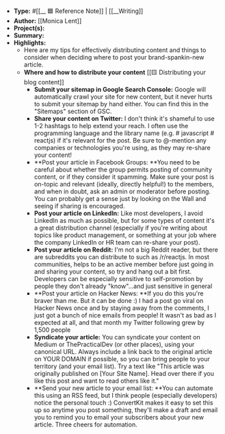 - **Type:** #[[__ 🟦  Reference Note]] | [[__Writing]]
- **Author:** [[Monica Lent]]
- **Project(s):** 
- **Summary:** 
- **Highlights:**
    - Here are my tips for effectively distributing content and things to consider when deciding where to post your brand-spankin-new article.
    - **Where and how to distribute your content** [[🟨 Distributing your blog content]]
        - **Submit your sitemap in Google Search Console:** Google will automatically crawl your site for new content, but it never hurts to submit your sitemap by hand either. You can find this in the "Sitemaps" section of GSC.
        - **Share your content on Twitter:** I don't think it's shameful to use 1-2 hashtags to help extend your reach. I often use the programming language and the library name (e.g. # javascript # reactjs) if it's relevant for the post. Be sure to @-mention any companies or technologies you're using, as they may re-share your content!
        - **Post your article in Facebook Groups: **You need to be careful about whether the group permits posting of community content, or if they consider it spamming. Make sure your post is on-topic and relevant (ideally, directly helpful!) to the members, and when in doubt, ask an admin or moderator before posting. You can probably get a sense just by looking on the Wall and seeing if sharing is encouraged.
        - **Post your article on LinkedIn:** Like most developers, I avoid LinkedIn as much as possible, but for some types of content it's a great distribution channel (especially if you're writing about topics like product management, or something at your job where the company LinkedIn or HR team can re-share your post).
        - **Post your article on Reddit:** I'm not a big Reddit reader, but there are subreddits you can distribute to such as /r/reactjs. In most communities, helps to be an active member before just going in and sharing your content, so try and hang out a bit first. Developers can be especially sensitive to self-promotion by people they don't already "know"...and just sensitive in general
        - **Post your article on Hacker News: **If you do this you're braver than me. But it can be done :) I had a post go viral on Hacker News once and by staying away from the comments, I just got a bunch of nice emails from people! It wasn't as bad as I expected at all, and that month my Twitter following grew by 1,500 people
        - **Syndicate your article:** You can syndicate your content on Medium or ThePracticalDev (or other places), using your canonical URL. Always include a link back to the original article on YOUR DOMAIN if possible, so you can bring people to your territory (and your email list). Try a text like "This article was originally published on [Your Site Name]. Head over there if you like this post and want to read others like it."
        - **Send your new article to your email list: **You can automate this using an RSS feed, but I think people (especially developers) notice the personal touch :) ConvertKit makes it easy to set this up so anytime you post something, they'll make a draft and email you to remind you to email your subscribers about your new article. Three cheers for automation.
